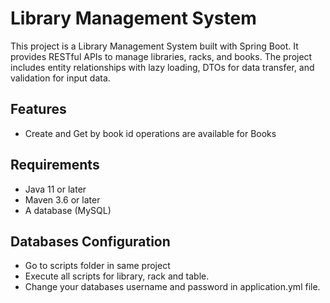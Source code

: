 # Library Management System

This project is a Library Management System built with Spring Boot. It provides RESTful APIs to manage libraries, racks, and books. The project includes entity relationships with lazy loading, DTOs for data transfer, and validation for input data.

## Features

- Create and Get by book id operations are available for Books
    
## Requirements

- Java 11 or later
- Maven 3.6 or later
- A database (MySQL)

## Databases Configuration

- Go to scripts folder in same project
- Execute all scripts for library, rack and table.
- Change your databases username and password in application.yml file.